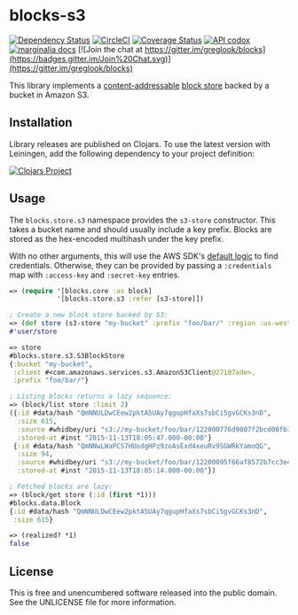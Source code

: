 blocks-s3
=========

[![Dependency Status](https://www.versioneye.com/user/projects/5646aca2b5b03d001f00081e/badge.svg?style=flat)](https://www.versioneye.com/user/projects/5646aca2b5b03d001f00081e)
[![CircleCI](https://circleci.com/gh/greglook/blocks-s3.svg?style=shield&circle-token=2d7ae95392368c6f66dd93ab63420d0498f2b2fc)](https://circleci.com/gh/greglook/blocks-s3)
[![Coverage Status](https://coveralls.io/repos/greglook/blocks-s3/badge.svg?branch=develop&service=github)](https://coveralls.io/github/greglook/blocks-s3?branch=develop)
[![API codox](https://img.shields.io/badge/doc-API-blue.svg)](https://greglook.github.io/blocks-s3/api/)
[![marginalia docs](https://img.shields.io/badge/doc-marginalia-blue.svg)](https://greglook.github.io/blocks-s3/marginalia/uberdoc.html)
[![Join the chat at https://gitter.im/greglook/blocks](https://badges.gitter.im/Join%20Chat.svg)](https://gitter.im/greglook/blocks)

This library implements a [content-addressable](https://en.wikipedia.org/wiki/Content-addressable_storage)
[block store](//github.com/greglook/blocks) backed by a bucket in Amazon S3.

## Installation

Library releases are published on Clojars. To use the latest version with
Leiningen, add the following dependency to your project definition:

[![Clojars Project](http://clojars.org/mvxcvi/blocks-s3/latest-version.svg)](http://clojars.org/mvxcvi/blocks-s3)

## Usage

The `blocks.store.s3` namespace provides the `s3-store` constructor. This takes
a bucket name and should usually include a key prefix. Blocks are stored as the
hex-encoded multihash under the key prefix.

With no other arguments, this will use the AWS SDK's
[default logic](http://docs.aws.amazon.com/AWSSdkDocsJava/latest/DeveloperGuide/credentials.html#credentials-default)
to find credentials. Otherwise, they can be provided by passing a `:credentials`
map with `:access-key` and `:secret-key` entries.

```clojure
=> (require '[blocks.core :as block]
            '[blocks.store.s3 :refer [s3-store]])

; Create a new block store backed by S3:
=> (def store (s3-store "my-bucket" :prefix "foo/bar/" :region :us-west-2))
#'user/store

=> store
#blocks.store.s3.S3BlockStore
{:bucket "my-bucket",
 :client #<com.amazonaws.services.s3.AmazonS3Client@27107ade>,
 :prefix "foo/bar/"}

; Listing blocks returns a lazy sequence:
=> (block/list store :limit 2)
({:id #data/hash "QmNNULDwCEew2pktA5UAy7qgupHfaXs7sbCi5gvGCKs3nD",
  :size 615,
  :source #whidbey/uri "s3://my-bucket/foo/bar/122000776d9007f2bcd00fb13c149ea1ed005e83bb00bcdaf6e17900194af8004e96",
  :stored-at #inst "2015-11-13T18:05:47.000-00:00"}
 {:id #data/hash "QmNNwLWaPCS7HUodgHPz9zoAsExd4xeuRv9SGWRkYamoQG",
  :size 94,
  :source #whidbey/uri "s3://my-bucket/foo/bar/12200095f66af8572b7cc3e425fa9b3123130eb47095550f0a439e41d68b9d6b0dcd",
  :stored-at #inst "2015-11-13T18:05:14.000-00:00"})

; Fetched blocks are lazy:
=> (block/get store (:id (first *1)))
#blocks.data.Block
{:id #data/hash "QmNNULDwCEew2pktA5UAy7qgupHfaXs7sbCi5gvGCKs3nD",
 :size 615}

=> (realized? *1)
false
```

## License

This is free and unencumbered software released into the public domain.
See the UNLICENSE file for more information.
